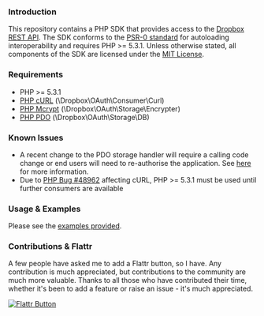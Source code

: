 ### Introduction

This repository contains a PHP SDK that provides access to the [Dropbox REST API][].
The SDK conforms to the [PSR-0 standard][] for autoloading interoperability and requires PHP >= 5.3.1. 
Unless otherwise stated, all components of the SDK are licensed under the [MIT License][].

### Requirements

* PHP >= 5.3.1
* [PHP cURL][] (\Dropbox\OAuth\Consumer\Curl)
* [PHP Mcrypt][] (\Dropbox\OAuth\Storage\Encrypter)
* [PHP PDO][] (\Dropbox\OAuth\Storage\DB)

### Known Issues

* A recent change to the PDO storage handler will require a calling code change or end users will need to re-authorise the application. See [here][PDO handler change] for more information.
* Due to [PHP Bug #48962][] affecting cURL, PHP >= 5.3.1 must be used until further consumers are available

### Usage & Examples

Please see the [examples provided][].

### Contributions & Flattr

A few people have asked me to add a Flattr button, so I have. Any contribution is much appreciated, but contributions to the community are much more valuable.
Thanks to all those who have contributed their time, whether it's been to add a feature or raise an issue - it's much appreciated.

[![Flattr Button](http://api.flattr.com/button/flattr-badge-large.png)][Flattr]

[Dropbox REST API]: https://www.dropbox.com/developers/reference/api
[PSR-0 standard]: https://github.com/php-fig/fig-standards/blob/master/accepted/PSR-0.md
[MIT License]: https://github.com/BenTheDesigner/Dropbox/blob/master/mit-license.md
[PHP cURL]: http://www.php.net/manual/en/book.curl.php
[PHP Mcrypt]: http://php.net/manual/en/book.mcrypt.php
[PHP PDO]: http://php.net/manual/en/book.pdo.php
[PHP Bug #48962]: https://bugs.php.net/bug.php?id=48962
[examples provided]: https://github.com/BenTheDesigner/Dropbox/tree/master/examples
[PDO handler change]: https://github.com/BenTheDesigner/Dropbox/commit/d407b7cf332877491e2c7e108a30102dd61d481b#commitcomment-1936563
[Flattr]: http://flattr.com/thing/1117838/

